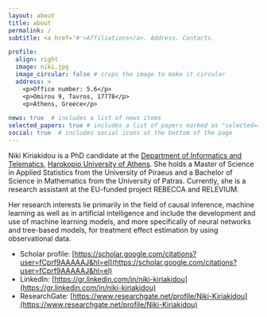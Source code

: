 ```yaml
---
layout: about
title: about
permalink: /
subtitle: <a href='#'>Affiliations</a>. Address. Contacts.

profile:
  align: right
  image: niki.jpg
  image_circular: false # crops the image to make it circular
  address: >
    <p>Office number: 5.6</p>
    <p>Omirou 9, Tavros, 17778</p>
    <p>Athens, Greece</p>

news: true  # includes a list of news items
selected_papers: true # includes a list of papers marked as "selected={true}"
social: true  # includes social icons at the bottom of the page
---
```


Niki Kiriakidou is a PhD candidate at the [Department of Informatics and Telematics](https://dit.hua.gr/index.php/en/), [Harokopio University of Athens](https://www.hua.gr/index.php/en/). She holds a Master of Science in Applied Statistics from the University of Piraeus and a Bachelor of Science in Mathematics from the University of Patras. 
Currently, she is a research assistant at the EU-funded project REBECCA and RELEVIUM.

Her research interests lie primarily in the field of causal inference, machine learning as well as in artificial intelligence and include the development and use of machine learning models, and more specifically of neural networks and tree-based models, for treatment effect estimation by using observational data. 

- Scholar profile: [https://scholar.google.com/citations?user=fCprf9AAAAAJ&hl=el](https://scholar.google.com/citations?user=fCprf9AAAAAJ&hl=el)
- LinkedIn: [https://gr.linkedin.com/in/niki-kiriakidou](https://gr.linkedin.com/in/niki-kiriakidou)
- ResearchGate: [https://www.researchgate.net/profile/Niki-Kiriakidou](https://www.researchgate.net/profile/Niki-Kiriakidou)
